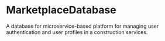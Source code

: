 # MarketplaceDatabase
A database for microservice-based platform for managing user authentication and user profiles in a construction services. 
